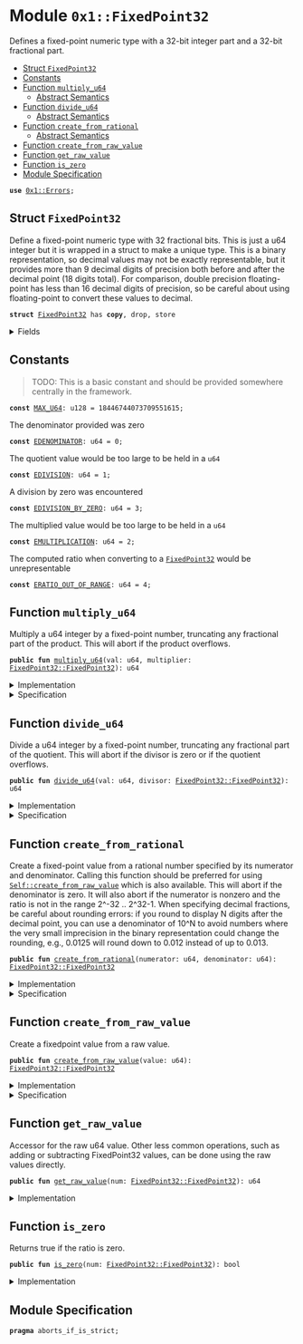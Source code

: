 
<a name="0x1_FixedPoint32"></a>

# Module `0x1::FixedPoint32`

Defines a fixed-point numeric type with a 32-bit integer part and
a 32-bit fractional part.


-  [Struct `FixedPoint32`](#0x1_FixedPoint32_FixedPoint32)
-  [Constants](#@Constants_0)
-  [Function `multiply_u64`](#0x1_FixedPoint32_multiply_u64)
    -  [Abstract Semantics](#@Abstract_Semantics_1)
-  [Function `divide_u64`](#0x1_FixedPoint32_divide_u64)
    -  [Abstract Semantics](#@Abstract_Semantics_2)
-  [Function `create_from_rational`](#0x1_FixedPoint32_create_from_rational)
    -  [Abstract Semantics](#@Abstract_Semantics_3)
-  [Function `create_from_raw_value`](#0x1_FixedPoint32_create_from_raw_value)
-  [Function `get_raw_value`](#0x1_FixedPoint32_get_raw_value)
-  [Function `is_zero`](#0x1_FixedPoint32_is_zero)
-  [Module Specification](#@Module_Specification_4)


<pre><code><b>use</b> <a href="Errors.md#0x1_Errors">0x1::Errors</a>;
</code></pre>



<a name="0x1_FixedPoint32_FixedPoint32"></a>

## Struct `FixedPoint32`

Define a fixed-point numeric type with 32 fractional bits.
This is just a u64 integer but it is wrapped in a struct to
make a unique type. This is a binary representation, so decimal
values may not be exactly representable, but it provides more
than 9 decimal digits of precision both before and after the
decimal point (18 digits total). For comparison, double precision
floating-point has less than 16 decimal digits of precision, so
be careful about using floating-point to convert these values to
decimal.


<pre><code><b>struct</b> <a href="FixedPoint32.md#0x1_FixedPoint32">FixedPoint32</a> has <b>copy</b>, drop, store
</code></pre>



<details>
<summary>Fields</summary>


<dl>
<dt>
<code>value: u64</code>
</dt>
<dd>

</dd>
</dl>


</details>

<a name="@Constants_0"></a>

## Constants


<a name="0x1_FixedPoint32_MAX_U64"></a>

> TODO: This is a basic constant and should be provided somewhere centrally in the framework.


<pre><code><b>const</b> <a href="FixedPoint32.md#0x1_FixedPoint32_MAX_U64">MAX_U64</a>: u128 = 18446744073709551615;
</code></pre>



<a name="0x1_FixedPoint32_EDENOMINATOR"></a>

The denominator provided was zero


<pre><code><b>const</b> <a href="FixedPoint32.md#0x1_FixedPoint32_EDENOMINATOR">EDENOMINATOR</a>: u64 = 0;
</code></pre>



<a name="0x1_FixedPoint32_EDIVISION"></a>

The quotient value would be too large to be held in a <code>u64</code>


<pre><code><b>const</b> <a href="FixedPoint32.md#0x1_FixedPoint32_EDIVISION">EDIVISION</a>: u64 = 1;
</code></pre>



<a name="0x1_FixedPoint32_EDIVISION_BY_ZERO"></a>

A division by zero was encountered


<pre><code><b>const</b> <a href="FixedPoint32.md#0x1_FixedPoint32_EDIVISION_BY_ZERO">EDIVISION_BY_ZERO</a>: u64 = 3;
</code></pre>



<a name="0x1_FixedPoint32_EMULTIPLICATION"></a>

The multiplied value would be too large to be held in a <code>u64</code>


<pre><code><b>const</b> <a href="FixedPoint32.md#0x1_FixedPoint32_EMULTIPLICATION">EMULTIPLICATION</a>: u64 = 2;
</code></pre>



<a name="0x1_FixedPoint32_ERATIO_OUT_OF_RANGE"></a>

The computed ratio when converting to a <code><a href="FixedPoint32.md#0x1_FixedPoint32">FixedPoint32</a></code> would be unrepresentable


<pre><code><b>const</b> <a href="FixedPoint32.md#0x1_FixedPoint32_ERATIO_OUT_OF_RANGE">ERATIO_OUT_OF_RANGE</a>: u64 = 4;
</code></pre>



<a name="0x1_FixedPoint32_multiply_u64"></a>

## Function `multiply_u64`

Multiply a u64 integer by a fixed-point number, truncating any
fractional part of the product. This will abort if the product
overflows.


<pre><code><b>public</b> <b>fun</b> <a href="FixedPoint32.md#0x1_FixedPoint32_multiply_u64">multiply_u64</a>(val: u64, multiplier: <a href="FixedPoint32.md#0x1_FixedPoint32_FixedPoint32">FixedPoint32::FixedPoint32</a>): u64
</code></pre>



<details>
<summary>Implementation</summary>


<pre><code><b>public</b> <b>fun</b> <a href="FixedPoint32.md#0x1_FixedPoint32_multiply_u64">multiply_u64</a>(val: u64, multiplier: <a href="FixedPoint32.md#0x1_FixedPoint32">FixedPoint32</a>): u64 {
    // The product of two 64 bit values has 128 bits, so perform the
    // multiplication <b>with</b> u128 types and keep the full 128 bit product
    // <b>to</b> avoid losing accuracy.
    <b>let</b> unscaled_product = (val <b>as</b> u128) * (multiplier.value <b>as</b> u128);
    // The unscaled product has 32 fractional bits (from the multiplier)
    // so rescale it by shifting away the low bits.
    <b>let</b> product = unscaled_product &gt;&gt; 32;
    // Check whether the value is too large.
    <b>assert</b>(product &lt;= <a href="FixedPoint32.md#0x1_FixedPoint32_MAX_U64">MAX_U64</a>, <a href="Errors.md#0x1_Errors_limit_exceeded">Errors::limit_exceeded</a>(<a href="FixedPoint32.md#0x1_FixedPoint32_EMULTIPLICATION">EMULTIPLICATION</a>));
    (product <b>as</b> u64)
}
</code></pre>



</details>

<details>
<summary>Specification</summary>

Because none of our SMT solvers supports non-linear arithmetic with reliable efficiency,
we specify the concrete semantics of the implementation but use
an abstracted, simplified semantics for verification of callers. For the verification outcome of
callers, the actual result of this function is not relevant, as long as the abstraction behaves
homomorphic. This does not guarantee that arithmetic functions using this code is correct.


<pre><code><b>pragma</b> opaque;
<b>include</b> [concrete] <a href="FixedPoint32.md#0x1_FixedPoint32_ConcreteMultiplyAbortsIf">ConcreteMultiplyAbortsIf</a>;
<b>ensures</b> [concrete] result == <a href="FixedPoint32.md#0x1_FixedPoint32_spec_concrete_multiply_u64">spec_concrete_multiply_u64</a>(val, multiplier);
<b>include</b> [abstract] <a href="FixedPoint32.md#0x1_FixedPoint32_MultiplyAbortsIf">MultiplyAbortsIf</a>;
<b>ensures</b> [abstract] result == <a href="FixedPoint32.md#0x1_FixedPoint32_spec_multiply_u64">spec_multiply_u64</a>(val, multiplier);
</code></pre>




<a name="0x1_FixedPoint32_ConcreteMultiplyAbortsIf"></a>


<pre><code><b>schema</b> <a href="FixedPoint32.md#0x1_FixedPoint32_ConcreteMultiplyAbortsIf">ConcreteMultiplyAbortsIf</a> {
    val: num;
    multiplier: <a href="FixedPoint32.md#0x1_FixedPoint32">FixedPoint32</a>;
    <b>aborts_if</b> <a href="FixedPoint32.md#0x1_FixedPoint32_spec_concrete_multiply_u64">spec_concrete_multiply_u64</a>(val, multiplier) &gt; <a href="FixedPoint32.md#0x1_FixedPoint32_MAX_U64">MAX_U64</a> <b>with</b> <a href="Errors.md#0x1_Errors_LIMIT_EXCEEDED">Errors::LIMIT_EXCEEDED</a>;
}
</code></pre>




<a name="0x1_FixedPoint32_spec_concrete_multiply_u64"></a>


<pre><code><b>define</b> <a href="FixedPoint32.md#0x1_FixedPoint32_spec_concrete_multiply_u64">spec_concrete_multiply_u64</a>(val: num, multiplier: <a href="FixedPoint32.md#0x1_FixedPoint32">FixedPoint32</a>): num {
   (val * multiplier.value) &gt;&gt; 32
}
</code></pre>



<a name="@Abstract_Semantics_1"></a>

### Abstract Semantics



<a name="0x1_FixedPoint32_MultiplyAbortsIf"></a>


<pre><code><b>schema</b> <a href="FixedPoint32.md#0x1_FixedPoint32_MultiplyAbortsIf">MultiplyAbortsIf</a> {
    val: num;
    multiplier: <a href="FixedPoint32.md#0x1_FixedPoint32">FixedPoint32</a>;
    <b>aborts_if</b> <a href="FixedPoint32.md#0x1_FixedPoint32_spec_multiply_u64">spec_multiply_u64</a>(val, multiplier) &gt; <a href="FixedPoint32.md#0x1_FixedPoint32_MAX_U64">MAX_U64</a> <b>with</b> <a href="Errors.md#0x1_Errors_LIMIT_EXCEEDED">Errors::LIMIT_EXCEEDED</a>;
}
</code></pre>




<a name="0x1_FixedPoint32_spec_multiply_u64"></a>


<pre><code><b>define</b> <a href="FixedPoint32.md#0x1_FixedPoint32_spec_multiply_u64">spec_multiply_u64</a>(val: num, multiplier: <a href="FixedPoint32.md#0x1_FixedPoint32">FixedPoint32</a>): num {
   <b>if</b> (multiplier.value == 0)
       // Zero value
       0
   <b>else</b> <b>if</b> (multiplier.value == 1)
       // 1.0
       val
   <b>else</b> <b>if</b> (multiplier.value == 2)
       // 0.5
       val / 2
   <b>else</b>
       // overflow
       <a href="FixedPoint32.md#0x1_FixedPoint32_MAX_U64">MAX_U64</a> + 1
}
</code></pre>



</details>

<a name="0x1_FixedPoint32_divide_u64"></a>

## Function `divide_u64`

Divide a u64 integer by a fixed-point number, truncating any
fractional part of the quotient. This will abort if the divisor
is zero or if the quotient overflows.


<pre><code><b>public</b> <b>fun</b> <a href="FixedPoint32.md#0x1_FixedPoint32_divide_u64">divide_u64</a>(val: u64, divisor: <a href="FixedPoint32.md#0x1_FixedPoint32_FixedPoint32">FixedPoint32::FixedPoint32</a>): u64
</code></pre>



<details>
<summary>Implementation</summary>


<pre><code><b>public</b> <b>fun</b> <a href="FixedPoint32.md#0x1_FixedPoint32_divide_u64">divide_u64</a>(val: u64, divisor: <a href="FixedPoint32.md#0x1_FixedPoint32">FixedPoint32</a>): u64 {
    // Check for division by zero.
    <b>assert</b>(divisor.value != 0, <a href="Errors.md#0x1_Errors_invalid_argument">Errors::invalid_argument</a>(<a href="FixedPoint32.md#0x1_FixedPoint32_EDIVISION_BY_ZERO">EDIVISION_BY_ZERO</a>));
    // First convert <b>to</b> 128 bits and then shift left <b>to</b>
    // add 32 fractional zero bits <b>to</b> the dividend.
    <b>let</b> scaled_value = (val <b>as</b> u128) &lt;&lt; 32;
    <b>let</b> quotient = scaled_value / (divisor.value <b>as</b> u128);
    // Check whether the value is too large.
    <b>assert</b>(quotient &lt;= <a href="FixedPoint32.md#0x1_FixedPoint32_MAX_U64">MAX_U64</a>, <a href="Errors.md#0x1_Errors_limit_exceeded">Errors::limit_exceeded</a>(<a href="FixedPoint32.md#0x1_FixedPoint32_EDIVISION">EDIVISION</a>));
    // the value may be too large, which will cause the cast <b>to</b> fail
    // <b>with</b> an arithmetic error.
    (quotient <b>as</b> u64)
}
</code></pre>



</details>

<details>
<summary>Specification</summary>

We specify the concrete semantics of the implementation but use
an abstracted, simplified semantics for verification of callers.


<pre><code><b>pragma</b> opaque;
<b>include</b> [concrete] <a href="FixedPoint32.md#0x1_FixedPoint32_ConcreteDivideAbortsIf">ConcreteDivideAbortsIf</a>;
<b>ensures</b> [concrete] result == <a href="FixedPoint32.md#0x1_FixedPoint32_spec_concrete_divide_u64">spec_concrete_divide_u64</a>(val, divisor);
<b>include</b> [abstract] <a href="FixedPoint32.md#0x1_FixedPoint32_DivideAbortsIf">DivideAbortsIf</a>;
<b>ensures</b> [abstract] result == <a href="FixedPoint32.md#0x1_FixedPoint32_spec_divide_u64">spec_divide_u64</a>(val, divisor);
</code></pre>




<a name="0x1_FixedPoint32_ConcreteDivideAbortsIf"></a>


<pre><code><b>schema</b> <a href="FixedPoint32.md#0x1_FixedPoint32_ConcreteDivideAbortsIf">ConcreteDivideAbortsIf</a> {
    val: num;
    divisor: <a href="FixedPoint32.md#0x1_FixedPoint32">FixedPoint32</a>;
    <b>aborts_if</b> divisor.value == 0 <b>with</b> <a href="Errors.md#0x1_Errors_INVALID_ARGUMENT">Errors::INVALID_ARGUMENT</a>;
    <b>aborts_if</b> <a href="FixedPoint32.md#0x1_FixedPoint32_spec_concrete_divide_u64">spec_concrete_divide_u64</a>(val, divisor) &gt; <a href="FixedPoint32.md#0x1_FixedPoint32_MAX_U64">MAX_U64</a> <b>with</b> <a href="Errors.md#0x1_Errors_LIMIT_EXCEEDED">Errors::LIMIT_EXCEEDED</a>;
}
</code></pre>




<a name="0x1_FixedPoint32_spec_concrete_divide_u64"></a>


<pre><code><b>define</b> <a href="FixedPoint32.md#0x1_FixedPoint32_spec_concrete_divide_u64">spec_concrete_divide_u64</a>(val: num, divisor: <a href="FixedPoint32.md#0x1_FixedPoint32">FixedPoint32</a>): num {
   (val &lt;&lt; 32) / divisor.value
}
</code></pre>



<a name="@Abstract_Semantics_2"></a>

### Abstract Semantics



<a name="0x1_FixedPoint32_DivideAbortsIf"></a>


<pre><code><b>schema</b> <a href="FixedPoint32.md#0x1_FixedPoint32_DivideAbortsIf">DivideAbortsIf</a> {
    val: num;
    divisor: <a href="FixedPoint32.md#0x1_FixedPoint32">FixedPoint32</a>;
    <b>aborts_if</b> divisor.value == 0 <b>with</b> <a href="Errors.md#0x1_Errors_INVALID_ARGUMENT">Errors::INVALID_ARGUMENT</a>;
    <b>aborts_if</b> <a href="FixedPoint32.md#0x1_FixedPoint32_spec_divide_u64">spec_divide_u64</a>(val, divisor) &gt; <a href="FixedPoint32.md#0x1_FixedPoint32_MAX_U64">MAX_U64</a> <b>with</b> <a href="Errors.md#0x1_Errors_LIMIT_EXCEEDED">Errors::LIMIT_EXCEEDED</a>;
}
</code></pre>




<a name="0x1_FixedPoint32_spec_divide_u64"></a>


<pre><code><b>define</b> <a href="FixedPoint32.md#0x1_FixedPoint32_spec_divide_u64">spec_divide_u64</a>(val: num, divisor: <a href="FixedPoint32.md#0x1_FixedPoint32">FixedPoint32</a>): num {
   <b>if</b> (divisor.value == 1)
       // 1.0
       val
   <b>else</b> <b>if</b> (divisor.value == 2)
       // 0.5
       val * 2
   <b>else</b>
       <a href="FixedPoint32.md#0x1_FixedPoint32_MAX_U64">MAX_U64</a> + 1
}
</code></pre>



</details>

<a name="0x1_FixedPoint32_create_from_rational"></a>

## Function `create_from_rational`

Create a fixed-point value from a rational number specified by its
numerator and denominator. Calling this function should be preferred
for using <code><a href="FixedPoint32.md#0x1_FixedPoint32_create_from_raw_value">Self::create_from_raw_value</a></code> which is also available.
This will abort if the denominator is zero. It will also
abort if the numerator is nonzero and the ratio is not in the range
2^-32 .. 2^32-1. When specifying decimal fractions, be careful about
rounding errors: if you round to display N digits after the decimal
point, you can use a denominator of 10^N to avoid numbers where the
very small imprecision in the binary representation could change the
rounding, e.g., 0.0125 will round down to 0.012 instead of up to 0.013.


<pre><code><b>public</b> <b>fun</b> <a href="FixedPoint32.md#0x1_FixedPoint32_create_from_rational">create_from_rational</a>(numerator: u64, denominator: u64): <a href="FixedPoint32.md#0x1_FixedPoint32_FixedPoint32">FixedPoint32::FixedPoint32</a>
</code></pre>



<details>
<summary>Implementation</summary>


<pre><code><b>public</b> <b>fun</b> <a href="FixedPoint32.md#0x1_FixedPoint32_create_from_rational">create_from_rational</a>(numerator: u64, denominator: u64): <a href="FixedPoint32.md#0x1_FixedPoint32">FixedPoint32</a> {
    // If the denominator is zero, this will <b>abort</b>.
    // Scale the numerator <b>to</b> have 64 fractional bits and the denominator
    // <b>to</b> have 32 fractional bits, so that the quotient will have 32
    // fractional bits.
    <b>let</b> scaled_numerator = (numerator <b>as</b> u128) &lt;&lt; 64;
    <b>let</b> scaled_denominator = (denominator <b>as</b> u128) &lt;&lt; 32;
    <b>assert</b>(scaled_denominator != 0, <a href="Errors.md#0x1_Errors_invalid_argument">Errors::invalid_argument</a>(<a href="FixedPoint32.md#0x1_FixedPoint32_EDENOMINATOR">EDENOMINATOR</a>));
    <b>let</b> quotient = scaled_numerator / scaled_denominator;
    <b>assert</b>(quotient != 0 || numerator == 0, <a href="Errors.md#0x1_Errors_invalid_argument">Errors::invalid_argument</a>(<a href="FixedPoint32.md#0x1_FixedPoint32_ERATIO_OUT_OF_RANGE">ERATIO_OUT_OF_RANGE</a>));
    // Return the quotient <b>as</b> a fixed-point number. We first need <b>to</b> check whether the cast
    // can succeed.
    <b>assert</b>(quotient &lt;= <a href="FixedPoint32.md#0x1_FixedPoint32_MAX_U64">MAX_U64</a>, <a href="Errors.md#0x1_Errors_limit_exceeded">Errors::limit_exceeded</a>(<a href="FixedPoint32.md#0x1_FixedPoint32_ERATIO_OUT_OF_RANGE">ERATIO_OUT_OF_RANGE</a>));
    <a href="FixedPoint32.md#0x1_FixedPoint32">FixedPoint32</a> { value: (quotient <b>as</b> u64) }
}
</code></pre>



</details>

<details>
<summary>Specification</summary>



<pre><code><b>pragma</b> opaque;
<b>include</b> [concrete] <a href="FixedPoint32.md#0x1_FixedPoint32_ConcreteCreateFromRationalAbortsIf">ConcreteCreateFromRationalAbortsIf</a>;
<b>ensures</b> [concrete] result == <a href="FixedPoint32.md#0x1_FixedPoint32_spec_concrete_create_from_rational">spec_concrete_create_from_rational</a>(numerator, denominator);
<b>include</b> [abstract] <a href="FixedPoint32.md#0x1_FixedPoint32_CreateFromRationalAbortsIf">CreateFromRationalAbortsIf</a>;
<b>ensures</b> [abstract] result == <a href="FixedPoint32.md#0x1_FixedPoint32_spec_create_from_rational">spec_create_from_rational</a>(numerator, denominator);
</code></pre>




<a name="0x1_FixedPoint32_ConcreteCreateFromRationalAbortsIf"></a>


<pre><code><b>schema</b> <a href="FixedPoint32.md#0x1_FixedPoint32_ConcreteCreateFromRationalAbortsIf">ConcreteCreateFromRationalAbortsIf</a> {
    numerator: u64;
    denominator: u64;
    <b>let</b> scaled_numerator = numerator &lt;&lt; 64;
    <b>let</b> scaled_denominator = denominator &lt;&lt; 32;
    <b>let</b> quotient = scaled_numerator / scaled_denominator;
    <b>aborts_if</b> scaled_denominator == 0 <b>with</b> <a href="Errors.md#0x1_Errors_INVALID_ARGUMENT">Errors::INVALID_ARGUMENT</a>;
    <b>aborts_if</b> quotient == 0 && scaled_numerator != 0 <b>with</b> <a href="Errors.md#0x1_Errors_INVALID_ARGUMENT">Errors::INVALID_ARGUMENT</a>;
    <b>aborts_if</b> quotient &gt; <a href="FixedPoint32.md#0x1_FixedPoint32_MAX_U64">MAX_U64</a> <b>with</b> <a href="Errors.md#0x1_Errors_LIMIT_EXCEEDED">Errors::LIMIT_EXCEEDED</a>;
}
</code></pre>




<a name="0x1_FixedPoint32_spec_concrete_create_from_rational"></a>


<pre><code><b>define</b> <a href="FixedPoint32.md#0x1_FixedPoint32_spec_concrete_create_from_rational">spec_concrete_create_from_rational</a>(numerator: num, denominator: num): <a href="FixedPoint32.md#0x1_FixedPoint32">FixedPoint32</a> {
   <a href="FixedPoint32.md#0x1_FixedPoint32">FixedPoint32</a>{value: (numerator &lt;&lt; 64) / (denominator &lt;&lt; 32)}
}
</code></pre>



<a name="@Abstract_Semantics_3"></a>

### Abstract Semantics



<a name="0x1_FixedPoint32_CreateFromRationalAbortsIf"></a>

This is currently identical to the concrete semantics.


<pre><code><b>schema</b> <a href="FixedPoint32.md#0x1_FixedPoint32_CreateFromRationalAbortsIf">CreateFromRationalAbortsIf</a> {
    <b>include</b> <a href="FixedPoint32.md#0x1_FixedPoint32_ConcreteCreateFromRationalAbortsIf">ConcreteCreateFromRationalAbortsIf</a>;
}
</code></pre>


Abstract to either 0.5 or 1. This assumes validation of numerator and denominator has
succeeded.


<a name="0x1_FixedPoint32_spec_create_from_rational"></a>


<pre><code><b>define</b> <a href="FixedPoint32.md#0x1_FixedPoint32_spec_create_from_rational">spec_create_from_rational</a>(numerator: num, denominator: num): <a href="FixedPoint32.md#0x1_FixedPoint32">FixedPoint32</a> {
   <b>if</b> (numerator == denominator)
       // 1.0
       <a href="FixedPoint32.md#0x1_FixedPoint32">FixedPoint32</a>{value: 1}
   <b>else</b>
       // 0.5
       <a href="FixedPoint32.md#0x1_FixedPoint32">FixedPoint32</a>{value: 2}
}
</code></pre>



</details>

<a name="0x1_FixedPoint32_create_from_raw_value"></a>

## Function `create_from_raw_value`

Create a fixedpoint value from a raw value.


<pre><code><b>public</b> <b>fun</b> <a href="FixedPoint32.md#0x1_FixedPoint32_create_from_raw_value">create_from_raw_value</a>(value: u64): <a href="FixedPoint32.md#0x1_FixedPoint32_FixedPoint32">FixedPoint32::FixedPoint32</a>
</code></pre>



<details>
<summary>Implementation</summary>


<pre><code><b>public</b> <b>fun</b> <a href="FixedPoint32.md#0x1_FixedPoint32_create_from_raw_value">create_from_raw_value</a>(value: u64): <a href="FixedPoint32.md#0x1_FixedPoint32">FixedPoint32</a> {
    <a href="FixedPoint32.md#0x1_FixedPoint32">FixedPoint32</a> { value }
}
</code></pre>



</details>

<details>
<summary>Specification</summary>



<pre><code><b>pragma</b> opaque;
<b>aborts_if</b> <b>false</b>;
<b>ensures</b> [concrete] result.value == value;
<b>ensures</b> [abstract] result.value == 2;
</code></pre>



</details>

<a name="0x1_FixedPoint32_get_raw_value"></a>

## Function `get_raw_value`

Accessor for the raw u64 value. Other less common operations, such as
adding or subtracting FixedPoint32 values, can be done using the raw
values directly.


<pre><code><b>public</b> <b>fun</b> <a href="FixedPoint32.md#0x1_FixedPoint32_get_raw_value">get_raw_value</a>(num: <a href="FixedPoint32.md#0x1_FixedPoint32_FixedPoint32">FixedPoint32::FixedPoint32</a>): u64
</code></pre>



<details>
<summary>Implementation</summary>


<pre><code><b>public</b> <b>fun</b> <a href="FixedPoint32.md#0x1_FixedPoint32_get_raw_value">get_raw_value</a>(num: <a href="FixedPoint32.md#0x1_FixedPoint32">FixedPoint32</a>): u64 {
    num.value
}
</code></pre>



</details>

<a name="0x1_FixedPoint32_is_zero"></a>

## Function `is_zero`

Returns true if the ratio is zero.


<pre><code><b>public</b> <b>fun</b> <a href="FixedPoint32.md#0x1_FixedPoint32_is_zero">is_zero</a>(num: <a href="FixedPoint32.md#0x1_FixedPoint32_FixedPoint32">FixedPoint32::FixedPoint32</a>): bool
</code></pre>



<details>
<summary>Implementation</summary>


<pre><code><b>public</b> <b>fun</b> <a href="FixedPoint32.md#0x1_FixedPoint32_is_zero">is_zero</a>(num: <a href="FixedPoint32.md#0x1_FixedPoint32">FixedPoint32</a>): bool {
    num.value == 0
}
</code></pre>



</details>

<a name="@Module_Specification_4"></a>

## Module Specification




<pre><code><b>pragma</b> aborts_if_is_strict;
</code></pre>


[//]: # ("File containing references which can be used from documentation")
